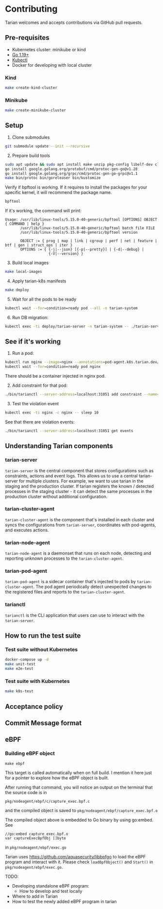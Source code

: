 # Contributing

Tarian welcomes and accepts contributions via GitHub pull requests.

## Pre-requisites

- Kubernetes cluster: minikube or kind
- [Go 1.19+](https://golang.org/)
- [Kubectl](https://kubernetes.io/docs/tasks/tools/)
- Docker for developing with local cluster

### Kind

```bash
make create-kind-cluster
```

### Minikube

```bash
make create-minikube-cluster
```

## Setup

1. Clone submodules

```bash
git submodule update --init --recursive
```

2. Prepare build tools

```bash
sudo apt update && sudo apt install make unzip pkg-config libelf-dev clang gcc linux-tools-common linux-tools-common linux-tools-generic
go install google.golang.org/protobuf/cmd/protoc-gen-go@v1.28
go install google.golang.org/grpc/cmd/protoc-gen-go-grpc@v1.1
make bin/protoc bin/goreleaser bin/kustomize
```

Verify if bpftool is working. If it requires to install the packages for your specific kernel, it will recommend the package name.

```bash
bpftool
```

If it's working, the command will print:

```
Usage: /usr/lib/linux-tools/5.15.0-40-generic/bpftool [OPTIONS] OBJECT { COMMAND | help }
       /usr/lib/linux-tools/5.15.0-40-generic/bpftool batch file FILE
       /usr/lib/linux-tools/5.15.0-40-generic/bpftool version

       OBJECT := { prog | map | link | cgroup | perf | net | feature | btf | gen | struct_ops | iter }
       OPTIONS := { {-j|--json} [{-p|--pretty}] | {-d|--debug} |
                    {-V|--version} }
```

3. Build local images

```bash
make local-images
```

4. Apply tarian-k8s manifests

```bash
make deploy
```

5. Wait for all the pods to be ready

```bash
kubectl wait --for=condition=ready pod --all -n tarian-system
```

6. Run DB migration:

```bash
kubectl exec -ti deploy/tarian-server -n tarian-system -- ./tarian-server dgraph apply-schema
```

## See if it's working

1. Run a pod:

```bash
kubectl run nginx --image=nginx --annotations=pod-agent.k8s.tarian.dev/threat-scan=true
kubectl wait --for=condition=ready pod nginx
```

There should be a container injected in nginx pod.

2. Add constraint for that pod:

```bash
./bin/tarianctl --server-address=localhost:31051 add constraint --name=nginx --namespace default --match-labels run=nginx --allowed-processes=pause,tarian-pod-agent,nginx
```

3. Test the violation event

```bash
kubectl exec -ti nginx -c nginx -- sleep 10
```

See that there are violation events:

```bash
./bin/tarianctl --server-address=localhost:31051 get events
```


## Understanding Tarian components

### tarian-server

`tarian-server` is the central component that stores configurations such as constraints, actions and event logs. This allows us to use a central tarian-server for 
multiple clusters. For example, we want to use tarian in the staging and the production cluster. If tarian registers the known / detected processes in the staging cluster - it can detect the same processes in the production cluster without additional configuration.

### tarian-cluster-agent

`tarian-cluster-agent` is the component that's installed in each cluster and syncs the configurations from `tarian-server`, coordinates with pod-agents, and executes actions.

### tarian-node-agent

`tarian-node-agent` is a daemonset that runs on each node, detecting and reporting unknown processes to the `tarian-cluster-agent`.

### tarian-pod-agent

`tarian-pod-agent` is a sidecar container that's injected to pods by `tarian-cluster-agent`. The pod agent periodically detect unexpected changes to the registered files and reports to the `tarian-cluster-agent`.

### tarianctl

`tarianctl` is the CLI application that users can use to interact with the `tarian-server`.


## How to run the test suite

### Test suite without Kubernetes

```bash
docker-compose up -d
make unit-test
make e2e-test
```


### Test suite with Kubernetes

```bash
make k8s-test
```


## Acceptance policy

## Commit Message format

## eBPF

### Building eBPF object

```
make ebpf
```

This target is called automatically when on full build.
I mention it here just for a pointer to explore how the eBPF object is built.

After running that command, you will notice an output on the terminal that the source code is in

`pkg/nodeagent/ebpf/c/capture_exec.bpf.c`

and the compiled object is saved to `pkg/nodeagent/ebpf/capture_exec.bpf.o`

The compiled object above is embedded to Go binary by using go:embed. See

```
//go:embed capture_exec.bpf.o
var captureExecBpfObj []byte
```

in `pkg/nodeagent/ebpf/exec.go`


Tarian uses https://github.com/aquasecurity/libbpfgo to load the eBPF program and interact with it.
Please check `loadBpfObject()` and `Start()` in `pkg/nodeagent/ebpf/exec.go`.


TODO:
- Developing standalone eBPF program:
  - How to develop and test locally
- Where to add in Tarian
- How to test the newly added eBPF program in tarian
